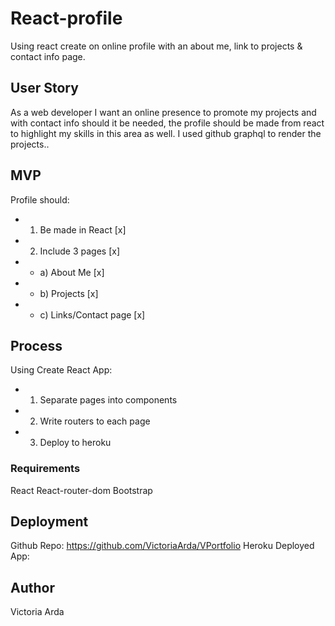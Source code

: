 # React-profile

Using react create on online profile with an about me, link to projects & contact info page.

## User Story

As a web developer I want an online presence to promote my projects and with contact info should it be needed, the profile should be made from react to highlight my skills in this area as well.
I used github graphql to render the projects..

## MVP

Profile should:
* 1) Be made in React [x]
* 2) Include 3 pages [x]
* * a) About Me [x]
* * b) Projects [x]
* * c) Links/Contact page [x]

## Process

Using Create React App:

* 1) Separate pages into components
* 2) Write routers to each page
* 3) Deploy to heroku


### Requirements

React
React-router-dom
Bootstrap



## Deployment

Github Repo: https://github.com/VictoriaArda/VPortfolio
Heroku Deployed App: 

## Author

Victoria Arda